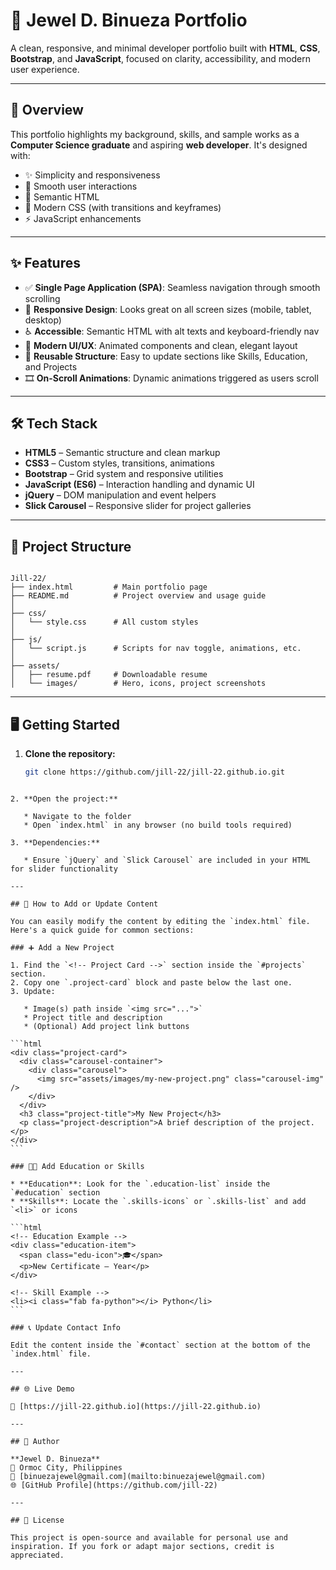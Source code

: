 # 💼 Jewel D. Binueza Portfolio

A clean, responsive, and minimal developer portfolio built with **HTML**, **CSS**, **Bootstrap**, and **JavaScript**, focused on clarity, accessibility, and modern user experience.

---

## 🚀 Overview

This portfolio highlights my background, skills, and sample works as a **Computer Science graduate** and aspiring **web developer**. It's designed with:

- ✨ Simplicity and responsiveness
- 🧩 Smooth user interactions
- 🧠 Semantic HTML
- 🎨 Modern CSS (with transitions and keyframes)
- ⚡ JavaScript enhancements

---

## ✨ Features

- ✅ **Single Page Application (SPA)**: Seamless navigation through smooth scrolling
- 📱 **Responsive Design**: Looks great on all screen sizes (mobile, tablet, desktop)
- ♿ **Accessible**: Semantic HTML with alt texts and keyboard-friendly nav
- 💅 **Modern UI/UX**: Animated components and clean, elegant layout
- 🔄 **Reusable Structure**: Easy to update sections like Skills, Education, and Projects
- 🎞️ **On-Scroll Animations**: Dynamic animations triggered as users scroll

---

## 🛠️ Tech Stack

- **HTML5** – Semantic structure and clean markup
- **CSS3** – Custom styles, transitions, animations
- **Bootstrap** – Grid system and responsive utilities
- **JavaScript (ES6)** – Interaction handling and dynamic UI
- **jQuery** – DOM manipulation and event helpers
- **Slick Carousel** – Responsive slider for project galleries

---

## 📁 Project Structure

```

Jill-22/
├── index.html         # Main portfolio page
├── README.md          # Project overview and usage guide
│
├── css/
│   └── style.css      # All custom styles
│
├── js/
│   └── script.js      # Scripts for nav toggle, animations, etc.
│
├── assets/
│   ├── resume.pdf     # Downloadable resume
│   └── images/        # Hero, icons, project screenshots

````

---

## 🖥️ Getting Started

1. **Clone the repository:**
   ```bash
   git clone https://github.com/jill-22/jill-22.github.io.git
````

2. **Open the project:**

   * Navigate to the folder
   * Open `index.html` in any browser (no build tools required)

3. **Dependencies:**

   * Ensure `jQuery` and `Slick Carousel` are included in your HTML for slider functionality

---

## 🧩 How to Add or Update Content

You can easily modify the content by editing the `index.html` file. Here's a quick guide for common sections:

### ➕ Add a New Project

1. Find the `<!-- Project Card -->` section inside the `#projects` section.
2. Copy one `.project-card` block and paste below the last one.
3. Update:

   * Image(s) path inside `<img src="...">`
   * Project title and description
   * (Optional) Add project link buttons

```html
<div class="project-card">
  <div class="carousel-container">
    <div class="carousel">
      <img src="assets/images/my-new-project.png" class="carousel-img" />
    </div>
  </div>
  <h3 class="project-title">My New Project</h3>
  <p class="project-description">A brief description of the project.</p>
</div>
```

### 🧑‍🎓 Add Education or Skills

* **Education**: Look for the `.education-list` inside the `#education` section
* **Skills**: Locate the `.skills-icons` or `.skills-list` and add `<li>` or icons

```html
<!-- Education Example -->
<div class="education-item">
  <span class="edu-icon">🎓</span>
  <p>New Certificate – Year</p>
</div>

<!-- Skill Example -->
<li><i class="fab fa-python"></i> Python</li>
```

### 📞 Update Contact Info

Edit the content inside the `#contact` section at the bottom of the `index.html` file.

---

## 🌐 Live Demo

🔗 [https://jill-22.github.io](https://jill-22.github.io)

---

## 👤 Author

**Jewel D. Binueza**
📍 Ormoc City, Philippines
📧 [binuezajewel@gmail.com](mailto:binuezajewel@gmail.com)
🌐 [GitHub Profile](https://github.com/jill-22)

---

## 📝 License

This project is open-source and available for personal use and inspiration. If you fork or adapt major sections, credit is appreciated.
